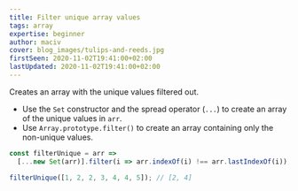 ```yaml
---
title: Filter unique array values
tags: array
expertise: beginner
author: maciv
cover: blog_images/tulips-and-reeds.jpg
firstSeen: 2020-11-02T19:41:00+02:00
lastUpdated: 2020-11-02T19:41:00+02:00
---
```


Creates an array with the unique values filtered out.

- Use the `Set` constructor and the spread operator (`...`) to create an array of the unique values in `arr`.
- Use `Array.prototype.filter()` to create an array containing only the non-unique values.

```js
const filterUnique = arr =>
  [...new Set(arr)].filter(i => arr.indexOf(i) !== arr.lastIndexOf(i));
```

```js
filterUnique([1, 2, 2, 3, 4, 4, 5]); // [2, 4]
```
